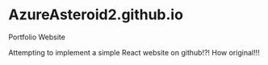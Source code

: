 # AzureAsteroid2.github.io
Portfolio Website

Attempting to implement a simple React website on github!?! How original!!!
